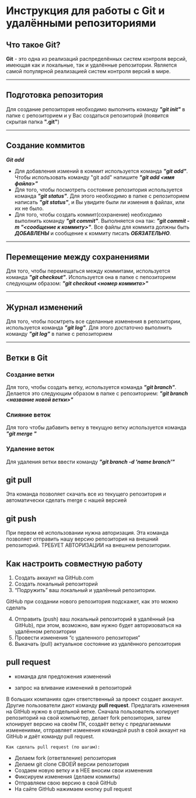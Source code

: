 # Инструкция для работы с Git и удалёнными репозиториями

## Что такое Git?

**Git** - это одна из реализаций распределённых систем контроля версий, имеющая как и локальные, так и удалённые репозитории. Является самой популярной реализацией систем контроля версий в мире.

---
## Подготовка репозитория

Для создание репозитория необходимо выполнить команду *__"git init"__*  в папке с репозиторием и у Вас создаться репозиторий (появится скрытая папка __".git"__)

---
## Создание коммитов

__*Git add*__

* Для добавления измений в коммит используется команда __*"git add"*__. Чтобы использовать команду "git add" напишите __*"git add <имя файла>"*__
* Для того, чтобы посмотреть состояние репозитория используется команда __*"git status"*__. Для этого необходимо в папке с репозиторием написать __*"git status"*__, и Вы увидите были ли измения в файлах, или их не было.
* Для того, чтобы создать коммит(сохранение) необходимо выполнить команду __*"git commit"*__. Выполняется она так: __*"git commit -m "<сообщение к коммиту>"*__. Все файлы для коммита должны быть ***ДОБАВЛЕНЫ*** и сообщение к коммиту писать ***ОБЯЗАТЕЛЬНО***.

---
## Перемещение между сохранениями

Для того, чтобы перемещаться между коммитами, используется команда __*"git checkout"*__. Используется она в папке с пепозиторием следующим образом: __*"git checkout <номер коммита>"*__

---
## Журнал изменений

Для того, чтобы посмтреть все сделанные изменения в репозитории, используется команда __*"git log"*__. Для этого достаточно выполнить команду __*"git log"*__ в папке с репозиторием

---
## Ветки в Git

### Создание ветки

Для того, чтобы создать ветку, используется команда __*"git branch"*__. Делается это следующим образом в папке с репозиторием: __*"git branch <название новой ветки>"*__

### Слияние веток

Для того чтобы дабавить ветку в текущую ветку используется команда __*"git merge <name branch>"*__

### Удаление веток

Для удаления ветки ввести команду __*"git branch -d 'name branch'"*__

## git pull
Эта команда позволяет скачать все из текущего репозитория и автоматически сделать merge с нашей версией

## git push
При первом её использовании нужна авторизация.
Эта команда позволяет отправить нашу версию репозитория на внешний репозиторий. ТРЕБУЕТ АВТОРИЗАЦИИ на внешнем репозитории.

## Как настроить совместную работу

1. Создать аккаунт на GitHub.com
2. Создать локальный репозиторий
3. “Подружить” ваш локальный и удалённый репозитории. 
    
GitHub при создании нового репозитория подскажет, как это можно сделать
    
4. Отправить (push) ваш локальный репозиторий в удалённый (на GitHub), при этом, возможно, вам нужно будет авторизоваться на удалённом репозитории
5. Провести изменения “с удаленного репозитория”
6. Выкачать (pull) актуальное состояние из удалённого репозитория

## pull request

- команда для предложения изменений 

- запрос на вливание изменений в репозиторий

В больших компаниях один ответственный за проект создает аккаунт. Другие пользователи дают команду **pull request**. Предлагать изменения на GitHub нужно в отдельной ветке. 
Сначала пользователь копирует репозиторий на свой компьютер, делает fork репозитория, затем клонирует версию на своём ПК, создаёт ветку с предлагаемыми изменениями, отправляет изменения командой push в свой аккаунт на GitHub и даёт команду pull request.

    Как сделать pull request (по шагам):

- Делаем fork (ответвление) репозитория
- Делаем git clone СВОЕЙ версии репозитория
- Создаем новую ветку и в НЕЕ вносим свои изменения
- Фиксируем изменения (делаем коммиты)
- Отправляем свою версию в свой GitHub
- На сайте GitHub нажимаем кнопку pull request
